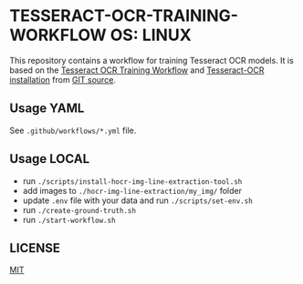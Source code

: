 # TESSERACT-OCR-TRAINING-WORKFLOW OS: LINUX

This repository contains a workflow for training Tesseract OCR models. It is based on the [Tesseract OCR Training Workflow](https://github.com/tesseract-ocr/tesstrain) and [Tesseract-OCR installation](https://github.com/tesseract-ocr/tesseract) from [GIT source](https://tesseract-ocr.github.io/tessdoc/Compiling.html).

## Usage YAML
See `.github/workflows/*.yml` file.

## Usage LOCAL
* run `./scripts/install-hocr-img-line-extraction-tool.sh`
* add images to `./hocr-img-line-extraction/my_img/` folder
* update `.env` file with your data and run `./scripts/set-env.sh`
* run `./create-ground-truth.sh`
* run `./start-workflow.sh`

## LICENSE
[MIT](LICENSE)